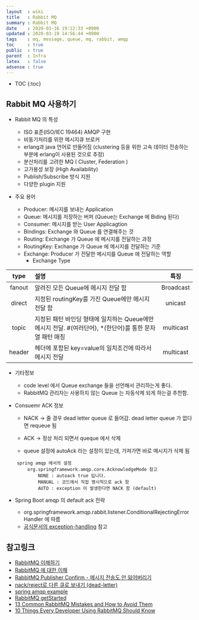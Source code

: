 ```yaml
---
layout  : wiki
title   : Rabbit MQ
summary : Rabbit MQ
date    : 2020-03-16 19:12:33 +0900
updated : 2020-03-19 14:56:44 +0900
tags    : mq, message, queue, mq, rabbit, amqp
toc     : true
public  : true
parent  : Infra
latex   : false
adsense : true
---
```

* TOC
{:toc}

## Rabbit MQ 사용하기 

* Rabbit MQ 의 특성


  * ISO 표준(ISO/IEC 19464) AMQP 구현
  * 비동기처리를 위한 메시지큐 브로커
  * erlang과 java 언어로 만들어짐 (clustering 등을 위한 고속 데이터 전송하는 부분에 erlang이 사용된 것으로 추정)
  * 분산처리를 고려한 MQ ( Cluster, Federation )
  * 고가용성 보장 (High Availability)
  * Publish/Subscribe 방식 지원
  * 다양한 plugin 지원

* 주요 용어
  
  * Producer: 메시지를 보내는 Application
  * Queue: 메시지를 저장하는 버퍼 (Queue는 Exchange 에 Biding 된다)
  * Consumer: 메시지를 받는 User Applicagtion 
  * Bindings: Exchange 와 Queue 를 연결해주는 것
  * Routing: Exchange 가 Queue 에 메시지를 전달하는 과정
  * RoutingKey: Exchange 가 Queue 에 메시지를 전달하는 기준
  * Exchange: Producer 가 전달한 메시지를 Queue 에 전달하는 역할
    * Exchange Type

|type|설명|특징|
|:--------:|:-------|:--------:|
|fanout| 알려진 모든 Queue에 메시지 전달 함|Broadcast|
|direct| 지정된 routingKey를 가진 Queue에만 메시지 전달 함|unicast|
|topic| 지정된 패턴 바인딩 형태에 일치하는 Queue에만 메시지 전달. #(여러단어), *(한단어)를 통한 문자열 패턴 매칭 | multicast |
|header| 헤더에 포함된 key=value의 일치조건에 따라서 메시지 전달|multicast|


* 기타정보

  * code level 에서 Queue exchange 들을 선언해서 관리하는게 좋다.
  * RabbitMQ 관리자는 사용하지 않는 Queue 는 자동삭제 되게 하는걸 추천함.


* Consuemr ACK 정보

  * NACK -> 줄 경우 dead letter queue 로 들어감. dead letter queue 가 없다면 requeue 됨
  * ACK -> 정상 처리 되면서 queque 에서 삭제

  *  queue 설정에 autoAck 라는 설정이 있는데, 가져가면 바로 메시지가 삭제 됨

```
    spring amqp 에서의 설정
        org.springframework.amqp.core.AcknowledgeMode 참고
            NONE : autoack true 입니다.
            MANUAL : 코드에서 직접 명시적으로 ack 함
            AUTO : exception 이 발생한다면 NACK 함 (default)
```

* Spring Boot amqp 의 default ack 전략

  * org.springframework.amqp.rabbit.listener.ConditionalRejectingErrorHandler 에 따름
  * [공식문서의 exception-handling](https://docs.spring.io/spring-amqp/reference/html/#exception-handling) 참고



## 참고링크

* [RabbitMQ 이해하기](https://github.com/gjchoi/gjchoi.github.io/blob/master/_posts/2016-02-27-rabbit-mq-%EC%9D%B4%ED%95%B4%ED%95%98%EA%B8%B0.md)
* [RabbitMQ 에 대한 이해](https://nesoy.github.io/articles/2019-02/RabbitMQ)
* [RabbitMQ Publisher Confirm - 메시지 전송도 안 잃어버리기](https://blog.leocat.kr/notes/2018/06/23/rabbitmq-publisher-confirm)
* [nack/reject로 다른 큐로 보내기 (dead-letter)](https://blog.leocat.kr/notes/2018/06/20/rabbitmq-dead-lettering-with-reject-or-nack) 
* [spring amqp example](https://github.com/michaellihs/spring-amqp-by-example/blob/master/src/test/java/ch/lihsmi/spring/amqp/byexample/connections/PublisherConfirmTest.java)
* [RabbitMQ getStarted](https://www.rabbitmq.com/getstarted.html)
* [13 Common RabbitMQ Mistakes and How to Avoid Them](https://www.cloudamqp.com/blog/2018-01-19-part4-rabbitmq-13-common-errors.html)
* [10 Things Every Developer Using RabbitMQ Should Know](https://www.brighttalk.com/webcast/14893/340552?autoclick=true&utm_source=brighttalk-recommend&utm_campaign=network_weekly_email&utm_medium=email&utm_content=collab&utm_term=042019)
